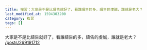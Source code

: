 ```yaml
---
title: 複習：大家是不是比禱告就好了，看誰禱告的多，禱告的虔誠，誰就是老大？
last_modified_at: 1594303200
category: 複習
tags: []
---
```


<p>大家是不是比禱告就好了，看誰禱告的多，禱告的虔誠，誰就是老大？<br>
<a href="/posts/269191712" target="_blank">/posts/269191712</a></p>

<p>&nbsp;</p>

